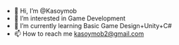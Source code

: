- 👋 Hi, I’m @Kasoymob
- 👀 I’m interested in Game Development
- 🌱 I’m currently learning Basic Game Design+Unity+C#
- 📫 How to reach me kasoymob2@gmail.com

